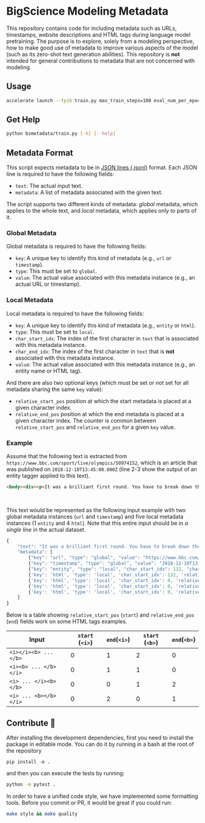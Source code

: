 # BigScience Modeling Metadata

This repository contains code for including metadata such as URLs, timestamps, website descriptions and HTML tags during language model pretraining. The purpose is to explore, solely from a modeling perspective, how to make good use of metadata to improve various aspects of the model (such as its zero-shot text generation abilities). This repository is **not** intended for general contributions to metadata that are not concerned with modeling.

## Usage

```sh
accelerate launch --fp16 train.py max_train_steps=100 eval_num_per_epoch=1 data_config.per_device_eval_batch_size=4
```

## Get Help

```sh
python bsmetadata/train.py [-h] [--help]
```

## Metadata Format

This script expects metadata to be in [JSON lines (.jsonl)](https://jsonlines.org/) format. Each JSON line is required to have the following fields:

- ``text``: The actual input text.
- ``metadata``: A list of metadata associated with the given text.

The script supports two different kinds of metadata: *global* metadata, which applies to the whole text, and *local* metadata, which applies only to parts of it.

### Global Metadata

Global metadata is required to have the following fields:

- ``key``: A unique key to identify this kind of metadata (e.g., ``url`` or ``timestamp``).
- ``type``: This must be set to ``global``.
- ``value``: The actual value associated with this metadata instance (e.g., an actual URL or timestamp).

### Local Metadata

Local metadata is required to have the following fields:

- ``key``: A unique key to identify this kind of metadata (e.g., ``entity`` or ``html``).
- ``type``: This must be set to ``local``.
- ``char_start_idx``: The index of the first character in ``text`` that is associated with this metadata instance.
- ``char_end_idx``: The index of the first character in ``text`` that is **not** associated with this metadata instance.
- ``value``: The actual value associated with this metadata instance (e.g., an entity name or HTML tag).

And there are also two optional keys (which must be set or not set for all metadata sharing the same ``key`` value):
- ``relative_start_pos`` position at which the start metadata is placed at a given character index. 
- ``relative_end_pos`` position at which the end metadata is placed at a given character index.
The counter is common between ``relative_start_pos`` and ``relative_end_pos`` for a given ``key`` value.
### Example

Assume that the following text is extracted from `https://www.bbc.com/sport/live/olympics/50974152`, which is an article that was published on `2018-12-10T13:45:00.000Z` (line 2-3 show the output of an entity tagger applied to this text).

```html
<body><div><p>It was a brilliant first round. You have to break down the Cuban's rhythm you can't let them get into rhythm. The risk with that is <a>Yafai</a> has got to go him.</p>\n</div></body>
                                                                                                                                                     ^^^^^
                                                                                                                                                     Entity: Galal Yafai
```

This text would be represented as the following input example with two global metadata instances (``url`` and ``timestamp``) and five local metadata instances (1 ``entity`` and 4 ``html``). Note that this entire input should be in *a single line* in the actual dataset.

```javascript
{
    "text": "It was a brilliant first round. You have to break down the Cuban's rhythm you can't let them get into rhythm. The risk with that is Yafai has got to go him.\n",
    "metadata": [
        {"key": "url", "type": "global", "value": "https://www.bbc.com/sport/live/olympics/50974152"},
        {"key": "timestamp", "type": "global", "value": "2018-12-10T13:45:00.000Z"},
        {"key": "entity", "type": "local", "char_start_idx": 132, "char_end_idx": 137, "value": "Galal Yafai"},
        {'key': 'html', 'type': 'local', 'char_start_idx': 132, 'relative_start_pos': 0, 'char_end_idx': 137, 'relative_end_pos': 0, 'value': 'a', 'html_attrs': {'attrs': [], 'values': []}},
        {'key': 'html', 'type': 'local', 'char_start_idx': 0, 'relative_start_pos': 2, 'char_end_idx': 156, 'relative_end_pos': 0, 'value': 'p', 'html_attrs': {'attrs': [], 'values': []}},
        {'key': 'html', 'type': 'local', 'char_start_idx': 0, 'relative_start_pos': 1, 'char_end_idx': 157, 'relative_end_pos': 0, 'value': 'div', 'html_attrs': {'attrs': [], 'values': []}},
        {'key': 'html', 'type': 'local', 'char_start_idx': 0, 'relative_start_pos': 0, 'char_end_idx': 157, 'relative_end_pos': 1, 'value': 'body', 'html_attrs': {'attrs': [], 'values': []}},
    ]
}
```

Below is a table showing ``relative_start_pos`` (`start`) and ``relative_end_pos`` (`end`) fields work on some HTML tags examples.


| Input | `start` (`<i>`) | `end`(`<i>`) | `start` (`<b>`) | `end`(`<b>`) |
| - | - | - | - | - |
| ``<i></i><b> ... </b>`` | 0 | 1 | 2 | 0 |
| ``<i><b> ... </b></i>`` | 0 | 1 | 1 | 0 |
| ``<i> ... </i><b></b>`` | 0 | 0 | 1 | 2 |
| ``<i> ... <b></b></i>`` | 0 | 2 | 0 | 1 |

## Contribute 🧠

After installing the development dependencies, first you need to install the package in editable mode. You can do it by running in a bash at the root of the repository

```
pip install -e .
```

and then you can execute the tests by running:

```sh
python -m pytest .
```

In order to have a unified code style, we have implemented some formatting tools. Before you commit or PR, it would be great if you could run:

```sh
make style && make quality
```
